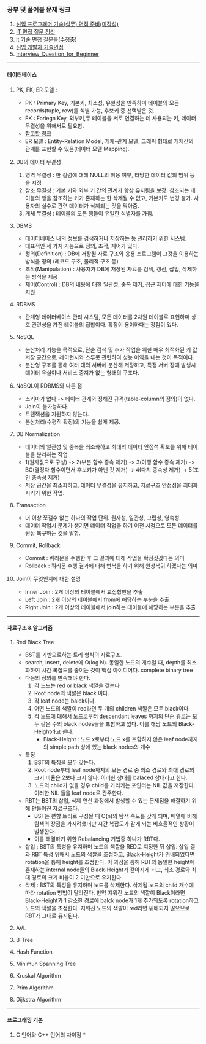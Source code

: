 ### 공부 및 풀어볼 문제 링크
1. [신입 프로그래머 기술(실무) 면접 준비(미작성)](https://myeonguni.tistory.com/1496)
2. [IT 면접 질문 정리](https://m.blog.naver.com/PostView.nhn?blogId=kbh3983&logNo=220777337921&proxyReferer=https:%2F%2Fwww.google.com%2F)
3. [it 기술 면접 질문들(수정중)](https://demoversion.tistory.com/13)
4. [신입 개발자 기술면접](https://trello.com/b/BWtpfywH/%EC%8B%A0%EC%9E%85-%EA%B0%9C%EB%B0%9C%EC%9E%90-%EA%B8%B0%EC%88%A0%EB%A9%B4%EC%A0%91)
5. [Interview_Question_for_Beginner](https://github.com/JaeYeopHan/Interview_Question_for_Beginner)

- - -

#### 데이터베이스
1. PK, FK, ER 모델 : 
    * PK : Primary Key, 기본키, 최소성, 유일성을 만족하며 테이블의 모든 records(tuple, row)를 식별 가능, 후보키 중 선택받은 것.
    * FK : Foriegn Key, 외부키,두 테이블을 서로 연결하는 데 사용되는 키, 데이터 무결성을 위해서도 필요함.
    * [참고할 링크](https://kosaf04pyh.tistory.com/201)
    * ER 모델 : Entity-Relation Model, 개체-관계 모델, 그래픽 형태로 개체간의 관계를 표현할 수 있음(데이터 모델 Mapping).

2. DB의 데이터 무결성
    1. 영역 무결성 : 한 컬럼에 대해 NULL의 허용 여부, 타당한 데이터 값의 범위 등을 지정
    2. 참조 무결성 : 기본 키와 외부 키 간의 관계가 항상 유지됨을 보장. 참조되는 테이블의 행을 참조하는 키가 존재하는 한 삭제될 수 없고, 기본키도 변경 불가. 사용자의 실수로 관련 데이터가 삭제되는 것을 막아줌.
    3. 개체 무결성 : 테이블의 모든 행들이 유일한 식별자를 가짐.

3. DBMS 
    * 데이터베이스 내의 정보를 검색하거나 저장하는 등 관리하기 위한 시스템.
    * 대표적인 세 가지 기능으로 정의, 조작, 제어가 있다.
    * 정의(Definition) : DB에 저장될 자료 구조와 응용 프로그램이 그것을 이용하는 방식을 정의 (레코드 구조, 물리적 구조 등)
    * 조작(Manipulation) : 사용자가 DB에 저장된 자료를 검색, 갱신, 삽입, 삭제하는 방식을 제공
    * 제어(Control) : DB의 내용에 대한 일관성, 중복 제거, 접근 제어에 대한 기능을 지원

4. RDBMS
    * 관계형 데이터베이스 관리 시스템, 모든 데이터를 2차원 테이블로 표현하며 상호 관련성을 가진 테이블의 집합이다. 확장이 용이하다는 장점이 있다.

5. NoSQL
    * 분산처리 기능을 목적으로, 단순 검색 및 추가 작업을 위한 매우 최적화된 키 값 저장 공간으로, 레이턴시와 스루풋 관련하여 성능 이익을 내는 것이 목적이다.
    * 분산형 구조를 통해 여러 대의 서버에 분산해 저장하고, 특정 서버 장애 발생시 데이터 유실이나 서비스 중지가 없는 형태의 구조다.

6. NoSQL이 RDBMS와 다른 점
    * 스키마가 없다 -> 데이터 관계와 정해진 규격(table-column의 정의)이 없다.
    * Join이 불가능하다.
    * 트랜잭션을 지원하지 않는다.
    * 분산처리(수평적 확장)의 기능을 쉽게 제공.

7. DB Normalization
    * 데이터의 일관성 및 중복을 최소화하고 최대의 데이터 안정석 확보를 위해 테이블을 분리하는 작업.
    * 1(원자값으로 구성) -> 2(부분 함수 종속 제거) -> 3(이행 함수 종속 제거) -> BC(결정자 함수이면서 후보키가 아닌 것 제거) -> 4(다치 종속성 제거) -> 5(조인 종속성 제거)
    * 저장 공간을 최소화하고, 데이터 무결성을 유지하고, 자료구조 안정성을 최대화시키기 위한 작업.

8. Transaction 
    * 더 이상 쪼갤수 없는 하나의 작업 단위. 원자성, 일관성, 고립성, 영속성. 
    * 데이터 작업시 문제가 생기면 데이터 작업을 하기 이전 시점으로 모든 데이터를 원상 복구하는 것을 말함.

9. Commit, Rollback
    * Commit : 쿼리문을 수행한 후 그 결과에 대해 작업을 확정짓겠다는 의미
    * Rollback : 쿼리문 수행 결과에 대해 번복을 하기 위해 원상복귀 하겠다는 의미

10. Join이 무엇인지에 대한 설명
    * Inner Join : 2개 이상의 테이블에서 교집합만을 추출
    * Left Join : 2개 이상의 테이블에서 from에 해당하는 부분을 추출
    * Right Join : 2개 이상의 테이블에서 join하는 테이블에 해당하는 부분을 추출
    
- - -

#### 자료구조 & 알고리즘
1. Red Black Tree
    * BST를 기반으로하는 트리 형식의 자료구조. 
    * search, insert, delete에 O(log N). 동일한 노드의 개수일 때, depth를 최소화하여 시간 복잡도를 줄이는 것이 핵심 아이디어다. complete binary tree
    * 다음의 정의를 만족해야 한다.
        1. 각 노드는 red or black 색깔을 갖는다
        2. Root node의 색깔은 black 이다.
        3. 각 leaf node는 balck이다.
        4. 어떤 노드의 색깔이 red라면 두 개의 children 색깔은 모두 black이다.
        5. 각 노드에 대해서 노드로부터 descendant leaves 까지의 단순 경로는 모두 같은 수의 black nodes들을 포함하고 있다. 이를 해당 노드의 Black-Height라고 한다.
            * Black-Height : 노드 x로부터 노드 x를 포함하지 않은 leaf node까지의 simple path 상에 있는 black nodes의 개수
    * 특징
        1. BST의 특징을 모두 갖는다.
        2. Root node부터 leaf node까지의 모든 경로 중 최소 경로와 최대 경로의 크기 비율은 2보다 크지 않다. 이러한 상태를 balaced 상태라고 한다.
        3. 노드의 child가 없을 경우 child를 가리키는 포인터는 NIL 값을 저장한다. 이러한 NIL 들을 leaf node로 간주한다.
    * RBT는 BST의 삽입, 삭제 연산 과정에서 발생할 수 있는 문제점을 해결하기 위해 만들어진 자료구조다.
        * BST는 편향 트리로 구성될 때 O(n)의 탐색 속도를 갖게 되며, 배열에 비해 탐색의 장점을 가지려했더만 시간 복잡도가 같게 되는 비효율적인 상황이 발생한다.
        * 이를 해결하기 위한 Rebalancing 기법중 하나가 RBT다.
    * 삽입 : BST의 특성을 유지하며 노드의 색깔을 RED로 지정한 뒤 삽입. 삽입 결과 RBT 특성 위배시 노드의 색깔을 조정하고, Black-Height가 위배되었다면 rotation을 통해 height를 조정한다. 이 과정을 통해 RBT의 동일한 height에 존재하는 internal node들의 Black-Height가 같아지게 되고, 최소 경로와 최대 경로의 크기 비율이 2 미만으로 유지된다.
    * 삭제 : BST의 특성을 유지하며 노드를 삭제한다. 삭제될 노드의 child 개수에 따라 rotation 방법이 달라진다. 만약 지워진 노드의 색깔이 Black이라면 Black-Height가 1 감소한 경로에 balck node가 1개 추가되도록 rotation하고 노드의 색깔을 조정한다. 지워진 노드의 색깔이 red라면 위배되지 않으므로 RBT가 그대로 유지된다.

2. AVL

3. B-Tree

4. Hash Function

5. Minimun Spanning Tree

6. Kruskal Algorithm

7. Prim Algorithm

8. Dijkstra Algorithm

- - -

#### 프로그래밍 기본
1. C 언어와 C++ 언어의 차이점
    * 

